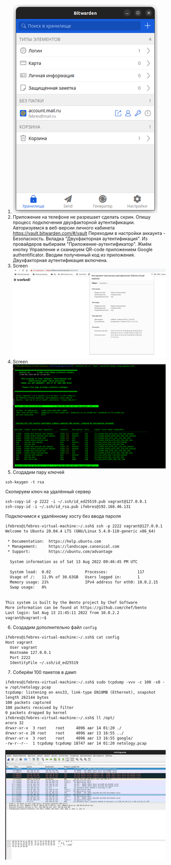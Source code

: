 1. ![img_7.png](img_7.png)
2. Приложение на телефоне не разрешает сделать скрин. Опишу процесс подключения двухфакторной аутентификации. Авторизуемся в веб-версии личного кабинета https://vault.bitwarden.com/#/vault
 Переходим в настройки аккаунта - Безопасность. Вкладка "Двухфакторная аутентификация".
 Из провайдеров выбираем "Приложение-аутентификатор". Жмём кнопку Управление и сканируем QR-code 
приложением Google authentificator. Вводим полученный код из приложения. Двухфакторная аутентификация включена.
3. Screen  ![img_8.png](img_8.png)
4. Screen  ![img_9.png](img_9.png)
5. Создадим пару ключей   
```
ssh-keygen -t rsa
```
Скопируем ключ на удалённый сервер  
```
ssh-copy-id -p 2222 -i ~/.ssh/id_ed25519.pub vagrant@127.0.0.1
ssh-copy-id -i ~/.ssh/id_rsa.pub ifebres@192.168.46.131
```
Подключимся к удалённому хосту без ввода пароля
``` 
ifebres@ifebres-virtual-machine:~/.ssh$ ssh -p 2222 vagrant@127.0.0.1
Welcome to Ubuntu 20.04.4 LTS (GNU/Linux 5.4.0-110-generic x86_64)

 * Documentation:  https://help.ubuntu.com
 * Management:     https://landscape.canonical.com
 * Support:        https://ubuntu.com/advantage

  System information as of Sat 13 Aug 2022 09:46:45 PM UTC

  System load:  0.02               Processes:             117
  Usage of /:   11.9% of 30.63GB   Users logged in:       1
  Memory usage: 21%                IPv4 address for eth0: 10.0.2.15
  Swap usage:   0%


This system is built by the Bento project by Chef Software
More information can be found at https://github.com/chef/bento
Last login: Sat Aug 13 21:45:11 2022 from 10.0.2.2
vagrant@vagrant:~$ 

```
6. Создадим дополнительно файл `config`  
```
ifebres@ifebres-virtual-machine:~/.ssh$ cat config 
Host vagrant
  User vagrant
  Hostname 127.0.0.1
  Port 2222
  IdentityFile ~/.ssh/id_ed25519
```
7. Соберём 100 пакетов в дамп  
```
ifebres@ifebres-virtual-machine:~/.ssh$ sudo tcpdump -vvv -c 100 -s0 -w /opt/netology.pcap
tcpdump: listening on ens33, link-type EN10MB (Ethernet), snapshot length 262144 bytes
100 packets captured
100 packets received by filter
0 packets dropped by kernel
ifebres@ifebres-virtual-machine:~/.ssh$ ll /opt/
итого 32
drwxr-xr-x  3 root    root     4096 авг 14 01:20 ./
drwxr-xr-x 20 root    root     4096 авг 13 16:55 ../
drwxr-xr-x  3 root    root     4096 авг 13 16:55 google/
-rw-r--r--  1 tcpdump tcpdump 18747 авг 14 01:20 netology.pcap
```
![img_10.png](img_10.png)